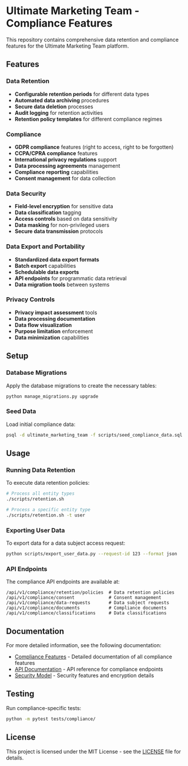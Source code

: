 # Ultimate Marketing Team - Compliance Features

This repository contains comprehensive data retention and compliance features for the Ultimate Marketing Team platform.

## Features

### Data Retention
- **Configurable retention periods** for different data types
- **Automated data archiving** procedures
- **Secure data deletion** processes
- **Audit logging** for retention activities
- **Retention policy templates** for different compliance regimes

### Compliance
- **GDPR compliance** features (right to access, right to be forgotten)
- **CCPA/CPRA compliance** features
- **International privacy regulations** support
- **Data processing agreements** management
- **Compliance reporting** capabilities
- **Consent management** for data collection

### Data Security
- **Field-level encryption** for sensitive data
- **Data classification** tagging
- **Access controls** based on data sensitivity
- **Data masking** for non-privileged users
- **Secure data transmission** protocols

### Data Export and Portability
- **Standardized data export formats**
- **Batch export** capabilities
- **Schedulable data exports**
- **API endpoints** for programmatic data retrieval
- **Data migration tools** between systems

### Privacy Controls
- **Privacy impact assessment** tools
- **Data processing documentation**
- **Data flow visualization**
- **Purpose limitation** enforcement
- **Data minimization** capabilities

## Setup

### Database Migrations

Apply the database migrations to create the necessary tables:

```bash
python manage_migrations.py upgrade
```

### Seed Data

Load initial compliance data:

```bash
psql -d ultimate_marketing_team -f scripts/seed_compliance_data.sql
```

## Usage

### Running Data Retention

To execute data retention policies:

```bash
# Process all entity types
./scripts/retention.sh

# Process a specific entity type
./scripts/retention.sh -t user
```

### Exporting User Data

To export data for a data subject access request:

```bash
python scripts/export_user_data.py --request-id 123 --format json
```

### API Endpoints

The compliance API endpoints are available at:

```
/api/v1/compliance/retention/policies  # Data retention policies
/api/v1/compliance/consent             # Consent management
/api/v1/compliance/data-requests       # Data subject requests
/api/v1/compliance/documents           # Compliance documents
/api/v1/compliance/classifications     # Data classifications
```

## Documentation

For more detailed information, see the following documentation:

- [Compliance Features](docs/COMPLIANCE.md) - Detailed documentation of all compliance features
- [API Documentation](docs/API.md) - API reference for compliance endpoints
- [Security Model](docs/SECURITY.md) - Security features and encryption details

## Testing

Run compliance-specific tests:

```bash
python -m pytest tests/compliance/
```

## License

This project is licensed under the MIT License - see the [LICENSE](LICENSE) file for details.